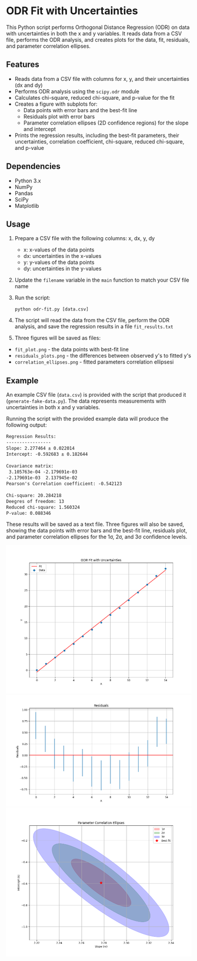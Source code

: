# ODR Fit with Uncertainties

This Python script performs Orthogonal Distance Regression (ODR) on data with uncertainties in both the x and y variables. It reads data from a CSV file, performs the ODR analysis, and creates plots for the data, fit, residuals, and parameter correlation ellipses.

## Features

- Reads data from a CSV file with columns for x, y, and their uncertainties (dx and dy)
- Performs ODR analysis using the `scipy.odr` module
- Calculates chi-square, reduced chi-square, and p-value for the fit
- Creates a figure with subplots for:
  - Data points with error bars and the best-fit line
  - Residuals plot with error bars
  - Parameter correlation ellipses (2D confidence regions) for the slope and intercept
- Prints the regression results, including the best-fit parameters, their uncertainties, correlation coefficient, chi-square, reduced chi-square, and p-value

## Dependencies

- Python 3.x
- NumPy
- Pandas
- SciPy
- Matplotlib


## Usage

1. Prepare a CSV file with the following columns: x, dx, y, dy
   - x: x-values of the data points
   - dx: uncertainties in the x-values
   - y: y-values of the data points
   - dy: uncertainties in the y-values

2. Update the `filename` variable in the `main` function to match your CSV file name

3. Run the script:
   ```
   python odr-fit.py [data.csv]
   ```

4. The script will read the data from the CSV file, perform the ODR analysis, and save the regression results in a file `fit_results.txt`

5. Three figures will be saved as files:
* `fit_plot.png` - the data points with best-fit line
* `residuals_plots.png` - the differences between observed y's to fitted y's
* `correlation_ellipses.png` - fitted parameters correlation ellipsesi

## Example

An example CSV file (`data.csv`) is provided with the script that produced it (`generate-fake-data.py`). The data represents measurements with uncertainties in both x and y variables.

Running the script with the provided example data will produce the following output:

```
Regression Results:
-----------------
Slope: 2.277464 ± 0.022014
Intercept: -0.592683 ± 0.182644

Covariance matrix:
 3.105763e-04 -2.179691e-03
-2.179691e-03  2.137945e-02
Pearson's Correlation coefficient: -0.542123

Chi-square: 20.284218
Deegres of freedom: 13
Reduced chi-square: 1.560324
P-value: 0.088346
```
These results will be saved as a text file. Three figures will also be saved, showing the data points with error bars and the best-fit line, residuals plot, and parameter correlation ellipses for the 1σ, 2σ, and 3σ confidence levels.

![fit plot](https://github.com/hezy/ODR-example/blob/main/fit_plot.png?raw=true)
![residuals plot](https://github.com/hezy/ODR-example/blob/main/residuals_plot.png?raw=true)
![correlation ellipses](https://github.com/hezy/ODR-example/blob/main/correlation_ellipses.png?raw=true)
